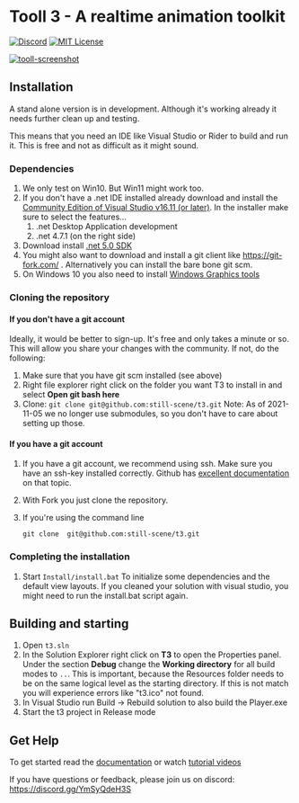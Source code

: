 # Tooll 3 - A realtime animation toolkit

[![Discord](https://img.shields.io/discord/823853172619083816.svg?style=for-the-badge)](https://discord.gg/YmSyQdeH3S)
[![MIT License](https://img.shields.io/badge/license-MIT-blue.svg?style=for-the-badge)](https://github.com/alelievr/Mixture/blob/master/LICENSE)

[![tooll-screenshot](https://user-images.githubusercontent.com/1732545/173256422-a4ef9894-d954-4bc3-8c24-000bfbe1c3ad.png)](https://www.youtube.com/watch?v=PrxhwOC9hLw "Tooll3 - A quick overview")


## Installation
A stand alone version is in development. Although it's working already it needs further clean up and testing.

This means that you need an IDE like Visual Studio or Rider to build and run it. This is free and not as difficult as it might sound.

### Dependencies

1. We only test on Win10. But Win11 might work too.
2. If you don't have a .net IDE installed already download and install the [Community Edition of Visual Studio  v16.11 (or later)](https://visualstudio.microsoft.com/downloads/).
   In the installer make sure to select the features...
   1. .net Desktop Application development
   2. .net 4.7.1  (on the right side)
4. Download install [.net 5.0 SDK](https://dotnet.microsoft.com/en-us/download/dotnet/thank-you/sdk-5.0.404-windows-x64-installer)
3. You might also want to download and install a git client like https://git-fork.com/ . Alternatively you can install the bare bone git scm.
4. On Windows 10 you also need to install [Windows Graphics tools](https://docs.microsoft.com/en-us/windows/uwp/gaming/use-the-directx-runtime-and-visual-studio-graphics-diagnostic-features)

### Cloning the repository

#### If you don't have a git account 
Ideally, it would be better to sign-up. It's free and only takes a minute or so. This will allow you share your changes with the community. If not, do the following:

1. Make sure that you have git scm installed (see above)
2. Right file explorer right click on the folder you want T3 to install in and select **Open git bash here**
3. Clone:
```git clone git@github.com:still-scene/t3.git```
Note: As of 2021-11-05 we no longer use submodules, so you don't have to care about setting up those.


#### If you have a git account

   1. If you have a git account, we recommend using ssh. Make sure you have an ssh-key installed correctly. Github has [excellent documentation](https://docs.github.com/en/github/authenticating-to-github/connecting-to-github-with-ssh/adding-a-new-ssh-key-to-your-github-account) on that topic.
      
   2. With Fork you just clone the repository.
   
   3. If you're using the command line

      ```git clone 
      git clone  git@github.com:still-scene/t3.git
      ```

### Completing the installation

   1. Start `Install/install.bat` To initialize some dependencies and the default view layouts. If you cleaned your solution with visual studio, you might need to run the install.bat script again.

## Building and starting

   1. Open `t3.sln`
   2. In the Solution Explorer right click on **T3** to open the Properties panel. Under the section **Debug** change the **Working  directory** for all build modes to `..`. This is important, because the Resources folder needs to be on the same logical level as the starting directory. If this is not match you will experience errors like "t3.ico" not found.
   3. In Visual Studio run  Build -> Rebuild solution  to also build the Player.exe
   4. Start the t3 project in Release mode

## Get Help
To get started read the [documentation](https://github.com/still-scene/t3/wiki/user-interface) or watch [tutorial videos](https://www.youtube.com/watch?v=eH2E02U6P5Q&list=PLj-rnPROvbn3LigXGRSDvmLtgTwmNHcQs&index=4)

If you have questions or feedback, please join us on discord: https://discord.gg/YmSyQdeH3S 





